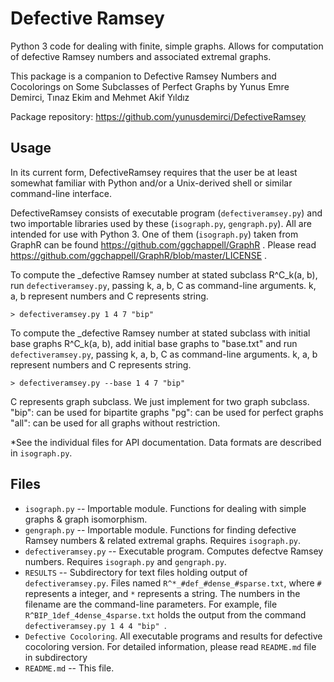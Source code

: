 Defective Ramsey
======

Python 3 code for dealing with finite, simple graphs. Allows for
computation of defective Ramsey numbers and associated extremal
graphs.

This package is a companion to Defective Ramsey Numbers and Cocolorings on Some
Subclasses of Perfect Graphs by Yunus Emre Demirci, Tınaz Ekim and Mehmet Akif Yıldız

Package repository: https://github.com/yunusdemirci/DefectiveRamsey

Usage
-----

In its current form, DefectiveRamsey requires that the user be at least somewhat
familiar with Python and/or a Unix-derived shell or similar command-line
interface.

DefectiveRamsey consists of executable program (`defectiveramsey.py`) and two importable libraries used by these (`isograph.py`, `gengraph.py`). All are intended for use with Python 3. One of them (`isograph.py`) taken from GraphR can be found https://github.com/ggchappell/GraphR . Please read https://github.com/ggchappell/GraphR/blob/master/LICENSE .

To compute the _defective Ramsey number at stated subclass R^C_k(a, b), run `defectiveramsey.py`, passing k, a, b, C as command-line arguments. k, a, b represent numbers and C represents string.

    > defectiveramsey.py 1 4 7 "bip"

To compute the _defective Ramsey number at stated subclass with initial base graphs R^C_k(a, b), add initial base graphs to "base.txt" and run `defectiveramsey.py`, passing k, a, b, C as command-line arguments. k, a, b represent numbers and C represents string.

    > defectiveramsey.py --base 1 4 7 "bip"

C represents graph subclass. We just implement for two graph subclass.
"bip": can be used for bipartite graphs
"pg": can be used for perfect graphs
"all": can be used for all graphs without restriction. 


*See the individual files for API documentation. Data formats are described in
`isograph.py`.

Files
-----

* `isograph.py` -- Importable module. Functions for dealing with simple
  graphs & graph isomorphism.
* `gengraph.py` -- Importable module. Functions for finding defective
  Ramsey numbers & related extremal graphs. Requires `isograph.py`.
* `defectiveramsey.py` -- Executable program. Computes
  defectve Ramsey numbers. Requires `isograph.py` and `gengraph.py`.
* `RESULTS` -- Subdirectory for text files holding output of
  `defectiveramsey.py`. Files named `R^*_#def_#dense_#sparse.txt`,
  where `#` represents a integer, and `*` represents a string. The
  numbers in the filename are the command-line parameters. For example,
  file `R^BIP_1def_4dense_4sparse.txt` holds the output from the command
  `defectiveramsey.py 1 4 4 "bip" `.
* `Defective Cocoloring`. All executable programs and results for defective cocoloring version. For detailed information, please read `README.md` file in subdirectory
* `README.md` -- This file.